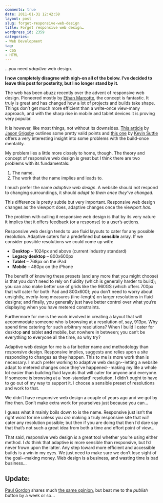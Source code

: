 ```yaml
---
comments: true
date: 2011-01-31 12:42:58
layout: post
slug: forget-responsive-web-design
title: Forget responsive web design…
wordpress_id: 2359
categories:
- Web Development
tag:
- CSS
- HTML
---
```


…you need _adaptive_ web design.

**I now completely disagree with nigh-on all of the below. I’ve decided to leave
this post for posterity, but I no longer stand by it.**

The web has been abuzz recently over the advent of responsive web design. Pioneered mostly by [Ethan Marcotte](http://www.alistapart.com/articles/responsive-web-design/), the concept is fantastic. It truly is great and has changed how a lot of projects and builds take shape. Things don’t get much more efficient than a write-once view-many approach, and with the sharp rise in mobile and tablet devices it is proving very popular.

It is however, like most things, not without its downsides. [This article](http://www.cloudfour.com/css-media-query-for-mobile-is-fools-gold/) by [Jason Grigsby](http://twitter.com/grigs) outlines some pretty valid points and [this one](http://www.uxmag.com/design/is-multiscreen-enough-why-write-once-shouldnt-be-the-goal) by [Kevin Suttle](http://twitter.com/kevinsuttle) offers a very interesting insight into some problems with the build-once mentality.

My problem lies a little more closely to home, though. The theory and concept of responsive web design is great but I think there are two problems with its fundamentals:

  1. The name.
  2. The work that the name implies and leads to.

I much prefer the name _adaptive web design_. A website should not respond to changing surroundings, it should _adapt to them once they’ve changed_.

This difference is pretty subtle but very important. Responsive web design changes as the viewport does, adaptive changes once the viewport _has_.

The problem with calling it responsive web design is that by its very nature it implies that it offers feedback (or a response) to a user’s actions.

Responsive web design tends to use fluid layouts to cater for any possible resolution. Adaptive caters for a predefined but **sensible** array. If we consider possible resolutions we could come up with:

  * **Desktop** – 1024px and above (current industry standard)
  * **Legacy desktop** – 800x600px
  * **Tablet** – 768px on the iPad
  * **Mobile** – 480px on the iPhone

The benefit of knowing these presets (and any more that you might choose) is that you don’t need to rely on fluidity (which is generally harder to build); you can also make better use of grids like the 960GS (which offers 700px that will cater for both iPad and 800x600); you don’t need to worry about unsightly, overly-long measures (line-length) on larger resolutions in fluid designs; and finally, you generally just have better control over what you’re displaying when you have metered constraints.

Furthermore for me is the work involved in creating a layout that will accommodate someone who is browsing at a resolution of, say, 913px. Why spend time catering for such arbitrary resolutions? When I build I cater for desktop **and** tablet **and** mobile, but nowhere in between; you can’t be everything to everyone all the time, so why try?

Adaptive web design for me is a far better name and methodology than responsive design. Responsive implies, suggests and relies upon a site responding to changes as they happen. This to me is more work than is necessary. I much prefer working to adaptive web design--letting a website adapt to metered changes once they’ve happened--making my life a whole lot easier than building fluid layouts that will cater for anyone and everyone. If someone is browsing at a ‘non-standard’ resolution, I didn’t ought to have to go out of my way to support it. I choose a sensible preset of resolutions and work to that.

We didn’t have responsive web design a couple of years ago and we got by fine then. Don’t make extra work for yourselves just because you can…

I guess what it mainly boils down to is the name. Responsive just isn’t the right word for me unless you _are_ making a truly responsive site that _will_ cater any resolution possible; but then if you are doing that then I’d dare say that that’s not such a great idea from both a time and effort point of view…

That said, responsive web design _is_ a great tool whether you’re using either method. I _do_ think that adaptive is more sensible than responsive, but I’d never frown upon the latter. Any step toward more efficient and accessible builds is a win in my eyes. We just need to make sure we don’t lose sight of the goal--making money. Web design is a business, and wasting time is bad business…

## Update:

[Paul Gordon](http://twitter.com/pgdev) shares much [the same opinion](http://pgdev.posterous.com/adaptive-or-responsive-design), but beat me to the _publish_ button by a week or so…

